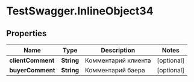 # TestSwagger.InlineObject34

## Properties

Name | Type | Description | Notes
------------ | ------------- | ------------- | -------------
**clientComment** | **String** | Комментарий клиента | [optional] 
**buyerComment** | **String** | Комментарий баера | [optional] 


